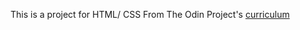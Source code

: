 This is a project for HTML/ CSS
From The Odin Project's [curriculum](http://www.theodinproject.com/courses/web-development-101/lessons/html-css)
